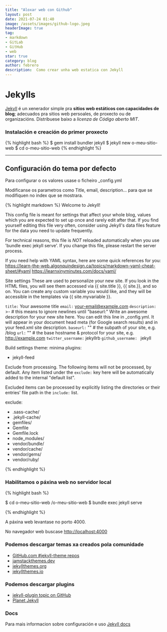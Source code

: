 ```yaml
---
title: "Aloxar web con Github"
layout: post
date: 2021-07-24 01:40
image: /assets/images/github-logo.jpeg
headerImage: true
tag:
- markdown
- GitLab
- GitHub
- web
star: true
category: blog
author: febrero
description:  Como crear unha web estatica con Jekyll
---
```


# Jekylls

[Jekyll][1] é un xenerador simple pra **sitios web estáticos con capacidades de blog**; adecuados pra sitios web persoales, de proxecto ou de organizacións. Distribuese baixo a *licenza de Código aberto MIT*.

###  Instalación e creación do primer proxecto
{% highlight bash %}
$ gem install bundler jekyll
$ jekyll new o-meu-sitio-web
$ cd o-meu-sitio-web
{% endhighlight %}


---

## Configuración do tema por defecto

Para configurar o os valores usase o ficheiro _config.yml

Modificanse os parametros como Title, email, description... para que se modifiquen no index que se mostrara.

{% highlight markdown %}
 Welcome to Jekyll!

This config file is meant for settings that affect your whole blog, values
 which you are expected to set up once and rarely edit after that. If you find
 yourself editing this file very often, consider using Jekyll's data files
 feature for the data you need to update frequently.

 For technical reasons, this file is *NOT* reloaded automatically when you use
 'bundle exec jekyll serve'. If you change this file, please restart the server process.

 If you need help with YAML syntax, here are some quick references for you: 
https://learn-the-web.algonquindesign.ca/topics/markdown-yaml-cheat-sheet/#yaml
 https://learnxinyminutes.com/docs/yaml/

 Site settings
 These are used to personalize your new site. If you look in the HTML files,
 you will see them accessed via {{ site.title }}, {{ site.}}, and so on.
 You can create any custom variable you would like, and they will be accessible
 in the templates via {{ site.myvariable }}.

`title:` Your awesome title
`email:` your-email@example.com
`description:` >- # this means to ignore newlines until "baseurl:"
  Write an awesome description for your new site here. You can edit this
  line in _config.yml. It will appear in your document head meta (for
  Google search results) and in your feed.xml site description.
`baseurl:` "" # the subpath of your site, e.g. /blog
`url:` "" # the base hostname & protocol for your site, e.g. http://example.com
`twitter_username:` jekyllrb
`github_username: ` jekyll

 Build settings
theme: minima
plugins:
  - jekyll-feed

 Exclude from processing.
 The following items will not be processed, by default.
 Any item listed under the `exclude:` key here will be automatically added to
 the internal "default list".

 Excluded items can be processed by explicitly listing the directories or
 their entries' file path in the `include:` list.

 exclude:
  - .sass-cache/
  - .jekyll-cache/
  - gemfiles/
  - Gemfile
  - Gemfile.lock
  - node_modules/
  - vendor/bundle/
  - vendor/cache/
  - vendor/gems/
  - vendor/ruby/


{% endhighlight %}


###  Habilitamos o páxina web no servidor local
{% highlight bash %}

$ cd o-meu-sitio-web
/o-meu-sitio-web $ bundle exec jekyll serve

{% endhighlight %}

A páxina web levantase no porto 4000.

No navegador web buscase [http://localhost:4000](http://localhost:4000)


### Podemos descargar temas xa creados pola comunidade


* [GitHub.com #jekyll-theme repos][2]
* [jamstackthemes.dev][3]
* [jekyllthemes.org][4]
* [jekyllthemes.io][5]

### Podemos descargar plugins

* [jekyll-plugin topic on GitHub][6]
* [Planet Jekyll][7]


### Docs
Para mais informacion sobre configuración e uso [Jekyll docs][8]




[1]: https://jekyllrb.com/
[2]: https://github.com/topics/jekyll-theme
[3]: https://jamstackthemes.dev/ssg/jekyll/
[4]: http://jekyllthemes.org/
[5]: jekyllthemes.io
[6]: https://github.com/topics/jekyll-plugin
[7]: https://github.com/planetjekyll/awesome-jekyll-plugins
[8]: https://jekyllrb.com/docs/
